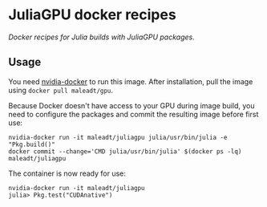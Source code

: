 JuliaGPU docker recipes
=======================

*Docker recipes for Julia builds with JuliaGPU packages.*

Usage
-----

You need [nvidia-docker](https://github.com/NVIDIA/nvidia-docker) to run this image. After
installation, pull the image using `docker pull maleadt/gpu`.

Because Docker doesn't have access to your GPU during image build, you need to configure the
packages and commit the resulting image before first use:

```
nvidia-docker run -it maleadt/juliagpu julia/usr/bin/julia -e "Pkg.build()"
docker commit --change='CMD julia/usr/bin/julia' $(docker ps -lq) maleadt/juliagpu
```

The container is now ready for use:

```
nvidia-docker run -it maleadt/juliagpu
julia> Pkg.test("CUDAnative")
```
